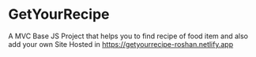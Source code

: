 # GetYourRecipe
A MVC Base JS Project that helps you to find recipe of food item and also add your own
Site Hosted in https://getyourrecipe-roshan.netlify.app 
